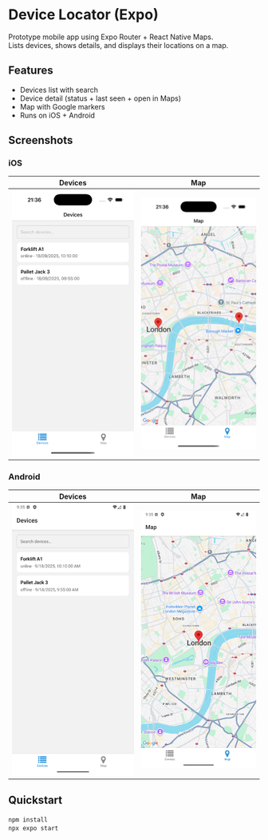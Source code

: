 # Device Locator (Expo)

Prototype mobile app using Expo Router + React Native Maps.  
Lists devices, shows details, and displays their locations on a map.

## Features

- Devices list with search
- Device detail (status + last seen + open in Maps)
- Map with Google markers
- Runs on iOS + Android

## Screenshots

### iOS

Devices | Map
:---:|:---:
![iOS Devices](docs/ios_screenshot_tab_1.png) | ![iOS Map](docs/ios_screenshot_tab_2.png)

### Android

Devices | Map
:---:|:---:
![Android Devices](docs/android_screenshot_tab_1.png) | ![Android Map](docs/android_screenshot_tab_2.png)

## Quickstart

```bash
npm install
npx expo start
